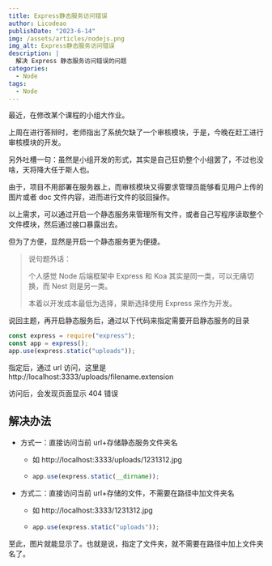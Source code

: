 ```yaml
---
title: Express静态服务访问错误
author: Licodeao
publishDate: "2023-6-14"
img: /assets/articles/nodejs.png
img_alt: Express静态服务访问错误
description: |
  解决 Express 静态服务访问错误的问题
categories:
  - Node
tags:
  - Node
---
```


最近，在修改某个课程的小组大作业。

上周在进行答辩时，老师指出了系统欠缺了一个审核模块，于是，今晚在赶工进行审核模块的开发。

另外吐槽一句：虽然是小组开发的形式，其实是自己狂奶整个小组罢了，不过也没啥，天将降大任于斯人也。

由于，项目不用部署在服务器上，而审核模块又得要求管理员能够看见用户上传的图片或者 doc 文件内容，进而进行文件的驳回操作。

以上需求，可以通过开启一个静态服务来管理所有文件，或者自己写程序读取整个文件模块，然后通过接口暴露出去。

但为了方便，显然是开启一个静态服务更为便捷。

> 说句题外话：
>
> 个人感觉 Node 后端框架中 Express 和 Koa 其实是同一类，可以无痛切换，而 Nest 则是另一类。
>
> 本着以开发成本最低为选择，果断选择使用 Express 来作为开发。

说回主题，再开启静态服务后，通过以下代码来指定需要开启静态服务的目录

```javascript
const express = require("express");
const app = express();
app.use(express.static("uploads"));
```

指定后，通过 url 访问，这里是 http://localhost:3333/uploads/filename.extension

访问后，会发现页面显示 404 错误

## 解决办法

- 方式一：直接访问当前 url+存储静态服务文件夹名

  - 如 http://localhost:3333/uploads/1231312.jpg

  - ```javascript
    app.use(express.static(__dirname));
    ```

- 方式二：直接访问当前 url+存储的文件，不需要在路径中加文件夹名

  - 如 http://localhost:3333/1231312.jpg

  - ```javascript
    app.use(express.static("uploads"));
    ```

至此，图片就能显示了。也就是说，指定了文件夹，就不需要在路径中加上文件夹名了。
